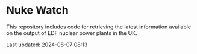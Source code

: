 # Nuke Watch

This repository includes code for retrieving the latest information available on the output of EDF nuclear power plants in the UK.

Last updated: 2024-08-07 08:13